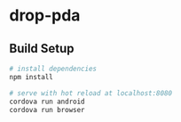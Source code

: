 # drop-pda

## Build Setup
``` bash
# install dependencies
npm install

# serve with hot reload at localhost:8080
cordova run android
cordova run browser

